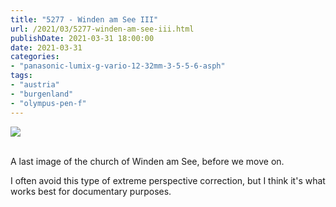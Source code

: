 ```yaml
---
title: "5277 - Winden am See III"
url: /2021/03/5277-winden-am-see-iii.html
publishDate: 2021-03-31 18:00:00
date: 2021-03-31
categories:
- "panasonic-lumix-g-vario-12-32mm-3-5-5-6-asph"
tags:
- "austria"
- "burgenland"
- "olympus-pen-f"
---
```

<div class="container">
<div class="center"><a target="_blank" href="https://d25zfm9zpd7gm5.cloudfront.net/1200x1200/2019/20190407_104644_lr.jpg"><img class="webfeedsFeaturedVisual" src="https://d25zfm9zpd7gm5.cloudfront.net/0600x0600/2019/20190407_104644_lr.jpg" /></a></div>
</div>
<br />

A last image of the church of Winden am See, before we move
on.

I often avoid this type of extreme perspective correction,
but I think it's what works best for documentary purposes.
